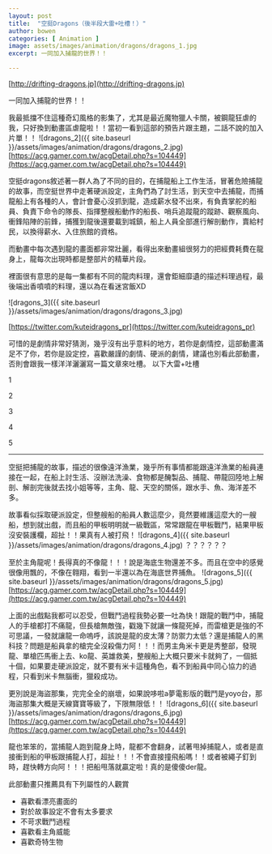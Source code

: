 ```yaml
---
layout: post
title:  "空挺Dragons（後半段大雷+吐槽！）"
author: bowen
categories: [ Animation ]
image: assets/images/animation/dragons/dragons_1.jpg
excerpt: 一同加入捕龍的世界！！

---
```

[http://drifting-dragons.jp](http://drifting-dragons.jp)

一同加入捕龍的世界！！

我最抵擋不住這種奇幻風格的影集了，尤其是最近魔物獵人卡關，被鋼龍狂虐的我，只好換到動畫區虐龍啦！！當初一看到這部的預告片跟主題，二話不說的加入片單！！
![dragons_2]({{ site.baseurl }}/assets/images/animation/dragons/dragons_2.jpg)
[https://acg.gamer.com.tw/acgDetail.php?s=104449](https://acg.gamer.com.tw/acgDetail.php?s=104449)

空挺dragons敘述著一群人為了不同的目的，在捕龍船上工作生活，冒著危險捕龍的故事，而空挺世界中走著硬派設定，主角們為了討生活，到天空中去捕龍，而捕龍船上有各種的人，會計會憂心沒抓到龍，造成薪水發不出來，有負責掌舵的船員、負責下命令的隊長、指揮整艘船動作的船長、哨兵追蹤龍的蹤跡、觀察風向、衝鋒陷陣的前鋒，捕獲到龍後還要載到城鎮，船上人員全部進行解剖動作，賣給村民，以換得薪水、入住旅館的資格。

而動畫中每次遇到龍的畫面都非常壯麗，看得出來動畫組很努力的把經費耗費在龍身上，龍每次出現時都是整部片的精華片段。

裡面很有意思的是每一集都有不同的龍肉料理，還會鉅細靡遺的描述料理過程，最後端出香噴噴的料理，還以為在看迷宮飯XD

![dragons_3]({{ site.baseurl }}/assets/images/animation/dragons/dragons_3.jpg)

[https://twitter.com/kuteidragons_pr](https://twitter.com/kuteidragons_pr)

可惜的是劇情非常好猜測，幾乎沒有出乎意料的地方，若你是劇情控，這部動畫滿足不了你，若你是設定控，喜歡嚴謹的劇情、硬派的劇情，建議也別看此部動畫，否則會跟我一樣洋洋灑灑寫一篇文章來吐槽。
以下大雷+吐槽

1

2

3

4

5

--- 

空挺把捕龍的故事，描述的很像遠洋漁業，幾乎所有事情都能跟遠洋漁業的船員連接在一起，在船上討生活、沒辦法洗澡、食物都是醃製品、捕龍、帶龍回陸地上解剖、解剖完後就去找小姐等等，主角、龍、天空的關係，跟水手、魚、海洋差不多。

故事看似採取硬派設定，但整艘船的船員人數這麼少，竟然要維護這麼大的一艘船，想到就出戲，而且船的甲板明明就一級戰區，常常跟龍在甲板戰鬥，結果甲板沒安裝護欄，超扯！！果真有人被打飛！
![dragons_4]({{ site.baseurl }}/assets/images/animation/dragons/dragons_4.jpg)
？？？？？？

至於主角龍呢！長得真的不像龍！！！說是海底生物還差不多。而且在空中的感覺很像用飄的，不像在翱翔，看到一半還以為在海底世界捕魚。
![dragons_5]({{ site.baseurl }}/assets/images/animation/dragons/dragons_5.jpg)
[https://acg.gamer.com.tw/acgDetail.php?s=104449](https://acg.gamer.com.tw/acgDetail.php?s=104449)

上面的出戲點我都可以忍受，但戰鬥過程我勢必要一吐為快！跟龍的戰鬥中，捕龍人的手槍都打不痛龍，但長槍無敵強，戳幾下就讓一條龍死掉，而雷槍更是強的不可思議，一發就讓龍一命嗚呼，該說是龍的皮太薄？防禦力太低？還是捕龍人的黑科技？問題是船員拿的槍完全沒殺傷力阿！！！而男主角米卡更是秀整部，發現龍、單槍匹馬衝上去、ko龍、英雄救美，整艘船上大概只要米卡就夠了，一個抵十個，如果要走硬派設定，就不要有米卡這種角色，看不到船員中同心協力的過程，只看到米卡無腦衝，獵殺成功。

更別說是海盜那集，完完全全的崩壞，如果說哆啦a夢電影版的戰鬥是yoyo台，那海盜那集大概是天線寶寶等級了，下限無限低！！
![dragons_6]({{ site.baseurl }}/assets/images/animation/dragons/dragons_6.jpg)
[https://acg.gamer.com.tw/acgDetail.php?s=104449](https://acg.gamer.com.tw/acgDetail.php?s=104449)

龍也笨笨的，當捕龍人跑到龍身上時，龍都不會翻身，試著甩掉捕龍人，或者是直接衝到船的甲板跟捕龍人打，超扯！！！不會直接撞飛船嗎！！或者被繩子釘到時，趕快轉方向阿！！！把船甩落就贏定啦！真的是傻傻der龍。

此部動畫只推薦具有下列屬性的人觀賞

* 喜歡看漂亮畫面的
* 對於故事設定不會有太多要求
* 不苛求戰鬥過程
* 喜歡看主角威能
* 喜歡奇特生物